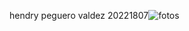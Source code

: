 hendry peguero valdez 20221807![fotos](https://github.com/user-attachments/assets/c2885957-29b4-465e-80cf-7b46946398b7)
